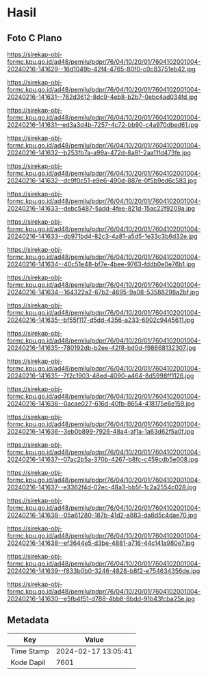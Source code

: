 # Hasil

## Foto C Plano

https://sirekap-obj-formc.kpu.go.id/ad48/pemilu/pdpr/76/04/10/20/01/7604102001004-20240216-141629--16d1049b-42f4-4765-80f0-c0c83751eb42.jpg

https://sirekap-obj-formc.kpu.go.id/ad48/pemilu/pdpr/76/04/10/20/01/7604102001004-20240216-141631--762d3612-8dc9-4eb8-b2b7-0ebc4ad034fd.jpg

https://sirekap-obj-formc.kpu.go.id/ad48/pemilu/pdpr/76/04/10/20/01/7604102001004-20240216-141631--ed3a3d4b-7257-4c72-bb90-c4a970dbed61.jpg

https://sirekap-obj-formc.kpu.go.id/ad48/pemilu/pdpr/76/04/10/20/01/7604102001004-20240216-141632--b253fb7a-a99a-472d-8a81-2aa11fd473fe.jpg

https://sirekap-obj-formc.kpu.go.id/ad48/pemilu/pdpr/76/04/10/20/01/7604102001004-20240216-141632--dc9f0c51-e9e6-490d-887e-0f5b9ed6c583.jpg

https://sirekap-obj-formc.kpu.go.id/ad48/pemilu/pdpr/76/04/10/20/01/7604102001004-20240216-141633--debc5487-5add-4fee-821d-15ac22f9209a.jpg

https://sirekap-obj-formc.kpu.go.id/ad48/pemilu/pdpr/76/04/10/20/01/7604102001004-20240216-141633--db971bd4-82c3-4a81-a5d5-1e33c3b6d32e.jpg

https://sirekap-obj-formc.kpu.go.id/ad48/pemilu/pdpr/76/04/10/20/01/7604102001004-20240216-141634--40c51e48-bf7e-4bee-9763-fddb0e0e76b1.jpg

https://sirekap-obj-formc.kpu.go.id/ad48/pemilu/pdpr/76/04/10/20/01/7604102001004-20240216-141634--164322a2-67b2-4695-9a08-53588298a2bf.jpg

https://sirekap-obj-formc.kpu.go.id/ad48/pemilu/pdpr/76/04/10/20/01/7604102001004-20240216-141635--bf55f117-d5dd-4356-a233-6902c9445611.jpg

https://sirekap-obj-formc.kpu.go.id/ad48/pemilu/pdpr/76/04/10/20/01/7604102001004-20240216-141635--780192db-b2ee-42f8-bd0d-f98668132307.jpg

https://sirekap-obj-formc.kpu.go.id/ad48/pemilu/pdpr/76/04/10/20/01/7604102001004-20240216-141635--7f2c1903-48ed-4090-a464-8d5998ff1126.jpg

https://sirekap-obj-formc.kpu.go.id/ad48/pemilu/pdpr/76/04/10/20/01/7604102001004-20240216-141636--0acae027-616d-40fb-8654-418175e6e159.jpg

https://sirekap-obj-formc.kpu.go.id/ad48/pemilu/pdpr/76/04/10/20/01/7604102001004-20240216-141636--3eb0b899-7926-48a4-af1a-1a63d62f5a0f.jpg

https://sirekap-obj-formc.kpu.go.id/ad48/pemilu/pdpr/76/04/10/20/01/7604102001004-20240216-141637--07ac2b5a-370b-4267-b8fc-c459cdb5e008.jpg

https://sirekap-obj-formc.kpu.go.id/ad48/pemilu/pdpr/76/04/10/20/01/7604102001004-20240216-141637--e3362f4d-02ec-48a3-bb5f-1c2a2554c028.jpg

https://sirekap-obj-formc.kpu.go.id/ad48/pemilu/pdpr/76/04/10/20/01/7604102001004-20240216-141638--05a61280-187b-41d2-a883-da8d5c4dae70.jpg

https://sirekap-obj-formc.kpu.go.id/ad48/pemilu/pdpr/76/04/10/20/01/7604102001004-20240216-141638--ef3644e5-d3be-4881-a716-44c141a980e7.jpg

https://sirekap-obj-formc.kpu.go.id/ad48/pemilu/pdpr/76/04/10/20/01/7604102001004-20240216-141639--f833b0b0-3246-4828-b8f2-e754634356de.jpg

https://sirekap-obj-formc.kpu.go.id/ad48/pemilu/pdpr/76/04/10/20/01/7604102001004-20240216-141630--e5fb4f51-d788-4bb8-8bdd-91b43fcba25e.jpg


## Metadata

| Key        | Value               |
| ---------- | ------------------- |
| Time Stamp | 2024-02-17 13:05:41 |
| Kode Dapil | 7601                |



